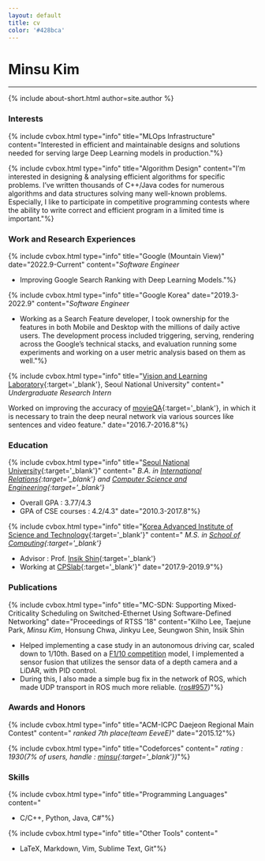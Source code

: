 ```yaml
---
layout: default
title: cv
color: '#428bca'
---
```

# Minsu Kim
<hr/>
{% include about-short.html author=site.author %}

### <span class="icon-star-full"></span> Interests

{% include cvbox.html type="info" title="MLOps Infrastructure" content="Interested in efficient and maintainable designs and solutions needed for serving large Deep Learning models in production."%}

{% include cvbox.html type="info" title="Algorithm Design" content="I’m interested in designing & analysing efficient algorithms for specific problems. I’ve written thousands of C++/Java codes for numerous algorithms and data structures solving many well-known problems.
Especially, I like to participate in competitive programming contests where the ability to write correct and efficient program in a limited time is important."%}

### <span class="icon-lab"></span> Work and Research Experiences

{% include cvbox.html type="info" title="Google (Mountain View)" date="2022.9-Current" content="*Software Engineer*
* Improving Google Search Ranking with Deep Learning Models."%}

{% include cvbox.html type="info" title="Google Korea" date="2019.3-2022.9" content="*Software Engineer*
* Working as a Search Feature developer, I took ownership for the features in both Mobile and Desktop with the millions of daily active
users. The development process included triggering, serving, rendering across the Google’s technical stacks, and evaluation running some experiments and working on a user metric analysis based on them as well."%}

{% include cvbox.html type="info" title="[Vision and Learning Laboratory](http://vision.snu.ac.kr/){:target='_blank'}, Seoul National University" content="
*Undergraduate Research Intern*

Worked on improving the accuracy of [movieQA](http://movieqa.cs.toronto.edu/home/){:target='_blank'}, in which it is necessary to train the deep neural network via various sources like sentences and video feature." date="2016.7-2016.8"%}

### <span class="icon-book"></span> Education

{% include cvbox.html type="info" title="[Seoul National University](http://en.snu.ac.kr/){:target='_blank'}" content="
*B.A. in [International Relations](http://ir.snu.ac.kr/english/){:target='_blank'} and [Computer Science and Engineering](http://cse.snu.ac.kr/){:target='_blank'}*

* Overall GPA : 3.77/4.3
* GPA of CSE courses : 4.2/4.3" date="2010.3-2017.8"%}

{% include cvbox.html type="info" title="[Korea Advanced Institute of Science and Technology](http://www.kaist.edu/){:target='_blank'}" content="
*M.S. in [School of Computing](https://cs.kaist.ac.kr/){:target='_blank'}*

* Advisor : Prof. [Insik Shin](http://cps.kaist.ac.kr/~ishin){:target='_blank'}
* Working at [CPSlab](http://cps.kaist.ac.kr){:target='_blank'}" date="2017.9-2019.9"%}

### <span class="icon-book"></span> Publications

{% include cvbox.html type="info" title="MC-SDN: Supporting Mixed-Criticality Scheduling on Switched-Ethernet Using Software-Defined Networking" date="Proceedings of RTSS ’18" content="Kilho Lee, Taejune Park, *Minsu Kim*, Honsung Chwa, Jinkyu Lee, Seungwon Shin, Insik Shin
* Helped implementing a case study in an autonomous driving car, scaled down to 1/10th. Based on a [F1/10 competition](https://f1tenth.org/) model, I
implemented a sensor fusion that utilizes the sensor data of a depth camera and a LiDAR, with PID control.
* During this, I also made a simple bug fix in the network of ROS, which made UDP transport in ROS much more reliable. ([ros#957](https://github.com/ros/ros_comm/pull/957))"%}

### <span class="icon-trophy"></span> Awards and Honors

{% include cvbox.html type="info" title="ACM-ICPC Daejeon Regional Main Contest" content="
*ranked 7th place(team EeveE)*" date="2015.12"%}

{% include cvbox.html type="info" title="Codeforces" content="
*rating : 1930(7% of users, handle : [minsu](http://codeforces.com/profile/minsu){:target='_blank'})*"%}

### <span class="icon-checkbox-checked"></span> Skills

{% include cvbox.html type="info" title="Programming Languages" content="
* C/C++, Python, Java, C#"%}

{% include cvbox.html type="info" title="Other Tools" content="
* LaTeX, Markdown, Vim, Sublime Text, Git"%}
